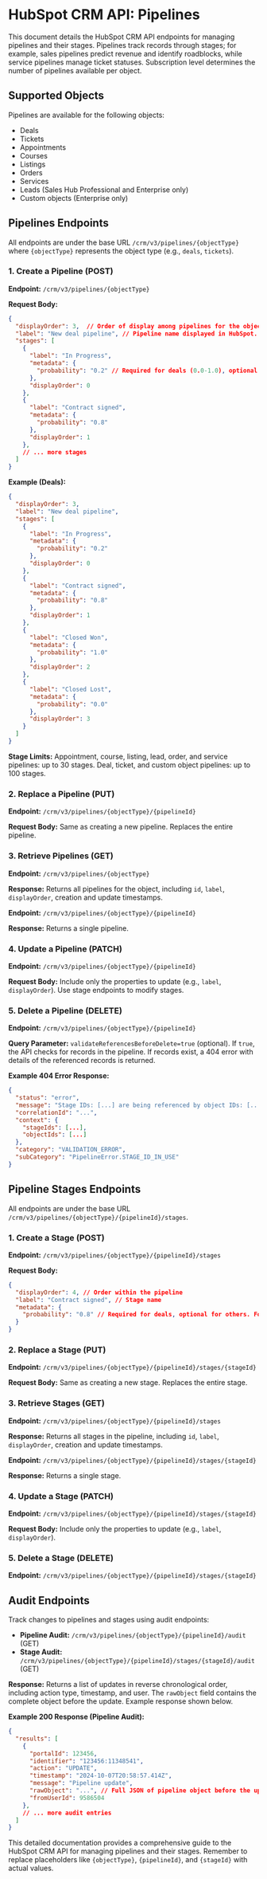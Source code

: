 # HubSpot CRM API: Pipelines

This document details the HubSpot CRM API endpoints for managing pipelines and their stages. Pipelines track records through stages; for example, sales pipelines predict revenue and identify roadblocks, while service pipelines manage ticket statuses.  Subscription level determines the number of pipelines available per object.


## Supported Objects

Pipelines are available for the following objects:

* Deals
* Tickets
* Appointments
* Courses
* Listings
* Orders
* Services
* Leads (Sales Hub Professional and Enterprise only)
* Custom objects (Enterprise only)


## Pipelines Endpoints

All endpoints are under the base URL `/crm/v3/pipelines/{objectType}` where `{objectType}` represents the object type (e.g., `deals`, `tickets`).

### 1. Create a Pipeline (POST)

**Endpoint:** `/crm/v3/pipelines/{objectType}`

**Request Body:**

```json
{
  "displayOrder": 3,  // Order of display among pipelines for the object.  Same order numbers are sorted alphabetically by label.
  "label": "New deal pipeline", // Pipeline name displayed in HubSpot.
  "stages": [
    {
      "label": "In Progress",
      "metadata": {
        "probability": "0.2" // Required for deals (0.0-1.0), optional for others.  For tickets, use 'ticketState' ('OPEN' or 'CLOSED').
      },
      "displayOrder": 0
    },
    {
      "label": "Contract signed",
      "metadata": {
        "probability": "0.8"
      },
      "displayOrder": 1
    },
    // ... more stages
  ]
}
```

**Example (Deals):**

```json
{
  "displayOrder": 3,
  "label": "New deal pipeline",
  "stages": [
    {
      "label": "In Progress",
      "metadata": {
        "probability": "0.2"
      },
      "displayOrder": 0
    },
    {
      "label": "Contract signed",
      "metadata": {
        "probability": "0.8"
      },
      "displayOrder": 1
    },
    {
      "label": "Closed Won",
      "metadata": {
        "probability": "1.0"
      },
      "displayOrder": 2
    },
    {
      "label": "Closed Lost",
      "metadata": {
        "probability": "0.0"
      },
      "displayOrder": 3
    }
  ]
}
```

**Stage Limits:** Appointment, course, listing, lead, order, and service pipelines: up to 30 stages. Deal, ticket, and custom object pipelines: up to 100 stages.


### 2. Replace a Pipeline (PUT)

**Endpoint:** `/crm/v3/pipelines/{objectType}/{pipelineId}`

**Request Body:** Same as creating a new pipeline.  Replaces the entire pipeline.


### 3. Retrieve Pipelines (GET)

**Endpoint:** `/crm/v3/pipelines/{objectType}`

**Response:** Returns all pipelines for the object, including `id`, `label`, `displayOrder`, creation and update timestamps.


**Endpoint:** `/crm/v3/pipelines/{objectType}/{pipelineId}`

**Response:** Returns a single pipeline.


### 4. Update a Pipeline (PATCH)

**Endpoint:** `/crm/v3/pipelines/{objectType}/{pipelineId}`

**Request Body:** Include only the properties to update (e.g., `label`, `displayOrder`).  Use stage endpoints to modify stages.


### 5. Delete a Pipeline (DELETE)

**Endpoint:** `/crm/v3/pipelines/{objectType}/{pipelineId}`

**Query Parameter:** `validateReferencesBeforeDelete=true` (optional).  If `true`, the API checks for records in the pipeline. If records exist, a 404 error with details of the referenced records is returned.

**Example 404 Error Response:**

```json
{
  "status": "error",
  "message": "Stage IDs: [...] are being referenced by object IDs: [...]",
  "correlationId": "...",
  "context": {
    "stageIds": [...],
    "objectIds": [...]
  },
  "category": "VALIDATION_ERROR",
  "subCategory": "PipelineError.STAGE_ID_IN_USE"
}
```


## Pipeline Stages Endpoints

All endpoints are under the base URL `/crm/v3/pipelines/{objectType}/{pipelineId}/stages`.


### 1. Create a Stage (POST)

**Endpoint:** `/crm/v3/pipelines/{objectType}/{pipelineId}/stages`

**Request Body:**

```json
{
  "displayOrder": 4, // Order within the pipeline
  "label": "Contract signed", // Stage name
  "metadata": {
    "probability": "0.8" // Required for deals, optional for others. For tickets, use 'ticketState' ('OPEN' or 'CLOSED').
  }
}
```

### 2. Replace a Stage (PUT)

**Endpoint:** `/crm/v3/pipelines/{objectType}/{pipelineId}/stages/{stageId}`

**Request Body:** Same as creating a new stage. Replaces the entire stage.


### 3. Retrieve Stages (GET)

**Endpoint:** `/crm/v3/pipelines/{objectType}/{pipelineId}/stages`

**Response:** Returns all stages in the pipeline, including `id`, `label`, `displayOrder`, creation and update timestamps.

**Endpoint:** `/crm/v3/pipelines/{objectType}/{pipelineId}/stages/{stageId}`

**Response:** Returns a single stage.


### 4. Update a Stage (PATCH)

**Endpoint:** `/crm/v3/pipelines/{objectType}/{pipelineId}/stages/{stageId}`

**Request Body:** Include only the properties to update (e.g., `label`, `displayOrder`).


### 5. Delete a Stage (DELETE)

**Endpoint:** `/crm/v3/pipelines/{objectType}/{pipelineId}/stages/{stageId}`


## Audit Endpoints

Track changes to pipelines and stages using audit endpoints:

* **Pipeline Audit:** `/crm/v3/pipelines/{objectType}/{pipelineId}/audit` (GET)
* **Stage Audit:** `/crm/v3/pipelines/{objectType}/{pipelineId}/stages/{stageId}/audit` (GET)

**Response:** Returns a list of updates in reverse chronological order, including action type, timestamp, and user.  The `rawObject` field contains the complete object before the update.  Example response shown below.


**Example 200 Response (Pipeline Audit):**

```json
{
  "results": [
    {
      "portalId": 123456,
      "identifier": "123456:11348541",
      "action": "UPDATE",
      "timestamp": "2024-10-07T20:58:57.414Z",
      "message": "Pipeline update",
      "rawObject": "...", // Full JSON of pipeline object before the update.
      "fromUserId": 9586504
    },
    // ... more audit entries
  ]
}
```

This detailed documentation provides a comprehensive guide to the HubSpot CRM API for managing pipelines and their stages. Remember to replace placeholders like `{objectType}`, `{pipelineId}`, and `{stageId}` with actual values.
